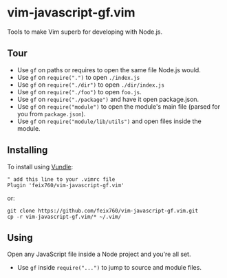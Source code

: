 vim-javascript-gf.vim
========

Tools to make Vim superb for developing with Node.js.  

## Tour

- Use `gf` on paths or requires to open the same file Node.js would.
- Use `gf` on `require(".")` to open `./index.js`
- Use `gf` on `require("./dir")` to open `./dir/index.js`
- Use `gf` on `require("./foo")` to open `foo.js`.
- Use `gf` on `require("./package")` and have it open package.json.
- Use `gf` on `require("module")` to open the module's main file (parsed for you from `package.json`).
- Use `gf` on `require("module/lib/utils")` and open files inside the module.

## Installing

To install using [Vundle](https://github.com/gmarik/vundle):

    " add this line to your .vimrc file
    Plugin 'feix760/vim-javascript-gf.vim'

or:

    git clone https://github.com/feix760/vim-javascript-gf.vim.git
    cp -r vim-javascript-gf.vim/* ~/.vim/

## Using

Open any JavaScript file inside a Node project and you're all set.

- Use `gf` inside `require("...")` to jump to source and module files.

